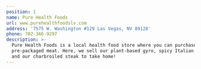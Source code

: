 ```yaml
---
position: 1
name: Pure Health Foods
url: www.purehealthfoodslv.com
address: '7575 W. Washington #129 Las Vegas, NV 89128'
phone: 702-366-9297
description: >-
  Pure Health Foods is a local health food store where you can purchase our
  pre-packaged meat. Here, we sell our plant-based gyro, spicy Italian sausage
  and our charbroiled steak to take home!
---
```


